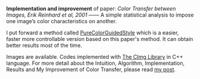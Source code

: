 **Implementation and improvement** of paper: *Color Transfer between Images, Erik Reinhard et al, 2001* —— A simple statistical analysis to impose one image’s color characteristics on another.

I put forward a method called [PureColorGuidedStyle](#PureColorGuidedStyle) which is a easier, faster more controllable version based on this paper's method. It can obtain better results most of the time.

Images are available. Codes implemented with [The CImg Library](http://cimg.eu/) in C++ language. For more detail about the Intuition, Algorithm, Implementation, Results and My Improvement of Color Transfer, please read [my post](https://hypjudy.github.io/2017/03/19/paperreading-color-transfer/).